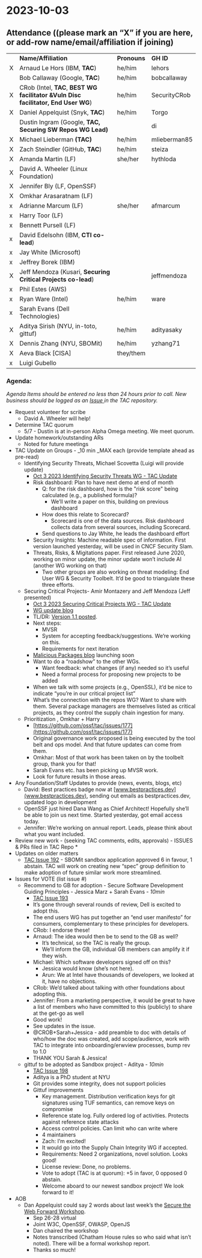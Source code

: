 # **2023-10-03**


## Attendance ((please **mark an “X” if you are here,** or add-row name/email/affiliation if joining)


<table>
  <tr>
   <td>
   </td>
   <td><strong>Name/Affiliation</strong>
   </td>
   <td><strong>Pronouns</strong>
   </td>
   <td><strong>GH ID</strong>
   </td>
  </tr>
  <tr>
   <td>X
   </td>
   <td>Arnaud Le Hors (IBM, <strong>TAC</strong>)
   </td>
   <td>he/him
   </td>
   <td>lehors
   </td>
  </tr>
  <tr>
   <td>
   </td>
   <td>Bob Callaway (Google, <strong>TAC</strong>)  
   </td>
   <td>he/him
   </td>
   <td>bobcallaway
   </td>
  </tr>
  <tr>
   <td>X
   </td>
   <td>CRob (Intel, <strong>TAC</strong>, <strong>BEST WG facilitator &Vuln Disc facilitator, End User WG</strong>)
   </td>
   <td>he/him
   </td>
   <td>SecurityCRob
   </td>
  </tr>
  <tr>
   <td>X
   </td>
   <td>Daniel Appelquist (Snyk, <strong>TAC</strong>)
   </td>
   <td>he/him
   </td>
   <td>Torgo
   </td>
  </tr>
  <tr>
   <td>
   </td>
   <td>Dustin Ingram (Google, <strong>TAC, Securing SW Repos WG Lead)</strong>
   </td>
   <td>
   </td>
   <td>di
   </td>
  </tr>
  <tr>
   <td>X
   </td>
   <td>Michael Lieberman <strong>(TAC)</strong>
   </td>
   <td>he/him
   </td>
   <td>mlieberman85
   </td>
  </tr>
  <tr>
   <td>X
   </td>
   <td>Zach Steindler (GitHub, <strong>TAC</strong>)
   </td>
   <td>he/him
   </td>
   <td>steiza
   </td>
  </tr>
  <tr>
   <td>X
   </td>
   <td>Amanda Martin (LF)
   </td>
   <td>she/her
   </td>
   <td>hythloda
   </td>
  </tr>
  <tr>
   <td>X
   </td>
   <td>David A. Wheeler (Linux Foundation)
   </td>
   <td>
   </td>
   <td>
   </td>
  </tr>
  <tr>
   <td>X
   </td>
   <td>Jennifer Bly (LF, OpenSSF)
   </td>
   <td>
   </td>
   <td>
   </td>
  </tr>
  <tr>
   <td>X
   </td>
   <td>Omkhar Arasaratnam (LF)
   </td>
   <td>
   </td>
   <td>
   </td>
  </tr>
  <tr>
   <td>x
   </td>
   <td>Adrianne Marcum (LF)
   </td>
   <td>she/her
   </td>
   <td>afmarcum
   </td>
  </tr>
  <tr>
   <td>x
   </td>
   <td>Harry Toor (LF)
   </td>
   <td>
   </td>
   <td>
   </td>
  </tr>
  <tr>
   <td>x
   </td>
   <td>Bennett Pursell (LF)
   </td>
   <td>
   </td>
   <td>
   </td>
  </tr>
  <tr>
   <td>x
   </td>
   <td>David Edelsohn (IBM, <strong>CTI co-lead</strong>)
   </td>
   <td>
   </td>
   <td>
   </td>
  </tr>
  <tr>
   <td>x
   </td>
   <td>Jay White (Microsoft)
   </td>
   <td>
   </td>
   <td>
   </td>
  </tr>
  <tr>
   <td>x
   </td>
   <td>Jeffrey Borek (IBM)
   </td>
   <td>
   </td>
   <td>
   </td>
  </tr>
  <tr>
   <td>X
   </td>
   <td>Jeff Mendoza (Kusari, <strong>Securing Critical Projects co-lead</strong>)
   </td>
   <td>
   </td>
   <td>jeffmendoza
   </td>
  </tr>
  <tr>
   <td>x
   </td>
   <td>Phil Estes (AWS)
   </td>
   <td>
   </td>
   <td>
   </td>
  </tr>
  <tr>
   <td>x
   </td>
   <td>Ryan Ware (Intel)
   </td>
   <td>he/him
   </td>
   <td>ware
   </td>
  </tr>
  <tr>
   <td>x
   </td>
   <td>Sarah Evans (Dell Technologies)
   </td>
   <td>
   </td>
   <td>
   </td>
  </tr>
  <tr>
   <td>X
   </td>
   <td>Aditya Sirish (NYU, in-toto, gittuf)
   </td>
   <td>he/him
   </td>
   <td>adityasaky
   </td>
  </tr>
  <tr>
   <td>X
   </td>
   <td>Dennis Zhang (NYU, SBOMit)
   </td>
   <td>he/him
   </td>
   <td>yzhang71
   </td>
  </tr>
  <tr>
   <td>X
   </td>
   <td>Aeva Black [CISA]
   </td>
   <td>they/them
   </td>
   <td>
   </td>
  </tr>
  <tr>
   <td>x
   </td>
   <td>Luigi Gubello
   </td>
   <td>
   </td>
   <td>
   </td>
  </tr>
</table>



### Agenda:

_Agenda Items should be entered no less than 24 hours prior to call.  New business should be logged as an [Issue ](https://github.com/ossf/tac/issues)in the TAC repository._



* Request volunteer for scribe
    *  David A. Wheeler will help!
* Determine TAC quorum
    *  5/7 - Dustin is at in-person Alpha Omega meeting. We meet quorum.
* Update homework/outstanding ARs
    * Noted for future meetings
* TAC Update on Groups - _10 min _MAX each (provide template ahead as pre-read)
    *  Identifying Security Threats,  Michael Scovetta (Luigi will provide update)
        * [Oct 3 2023 Identifying Security Threats WG - TAC Update ](https://docs.google.com/presentation/d/1GFedRkNLwanU1zyqEM6JryoD8WC69x_907DHH2yVwfg/edit#slide=id.p2)
        * Risk dashboard: Plan to have next demo at end of month
            * Q: for the risk dashboard, how is the "risk score" being calculated (e.g., a published formula)?
                * We’ll write a paper on this, building on previous dashboard
            * How does this relate to Scorecard?
                * Scorecard is one of the data sources. Risk dashboard collects data from several sources, including Scorecard.
            * Send questions to Jay White, he leads the dashboard effort
        * Security Insights: Machine readable spec of information. First version launched yesterday, will be used in CNCF Security Slam.
        * Threats, Risks, & Migitations paper. First released June 2020, working on minor update, the minor update won’t include AI (another WG working on that)
            * Two other groups are also working on threat modeling: End User WG & Security Toolbelt. It’d be good to triangulate these three efforts.
    * Securing Critical Projects- Amir Montazery and Jeff Mendoza (Jeff presented) 
        * [Oct 3 2023 Securing Critical Projects WG - TAC Update ](https://docs.google.com/presentation/d/1gGmyxNIS1eGFbKqI3JpixgBdNPXRfCPXNcJSKsJAxFs/edit#slide=id.p1)
        * [WG update blog](https://openssf.org/blog/2023/09/28/openssf-securing-critical-projects-working-group-identifying-and-helping-improve-top-open-source-projects/)
        * TL/DR: [Version 1.1 posted](https://github.com/ossf/wg-securing-critical-projects/tree/main/Initiatives/Identifying-Critical-Projects/Version-1.1).
        * Next steps:
            * MVSR
            * System for accepting feedback/suggestions. We’re working on this.
            * Requirements for next iteration
        * [Malicious Packages blog](https://docs.google.com/document/d/1O-tbV8cZNtb5gmxx_Sc91Or88xxUOYYBF-EOj6iAyK4/edit?resourcekey=0-dqxr6m0U5m6naamMAS0bNQ#heading=h.cn79zva8szwz) launching soon
        * Want to do a “roadshow” to the other WGs.
            * Want feedback: what changes (if any) needed so it’s useful
            * Need a formal process for proposing new projects to be added
        * When we talk with some projects (e.g., OpenSSL), it’d be nice to indicate “you’re in our critical project list”
        * What’s the connection with the repos WG? Want to share with them. Several package managers are themselves listed as critical projects, as they control the supply chain ingestion for many.
    * Prioritization , Omkhar + Harry
        * [https://github.com/ossf/tac/issues/177](https://github.com/ossf/tac/issues/177) 
        * Original governance work proposed is being executed by the tool belt and ops model. And that future updates can come from them.
        * Omkhar: Most of that work has been taken on by the toolbelt group, thank you for that!
        * Sarah Evans etc. has been picking up MVSR work.
        * Look for future results in those areas.
* Any Foundation/Staff Updates to provide (news, events, blogs, etc)
    * David: Best practices badge now at [www.bestpractices.dev](www.bestpractices.dev), sending out emails as bestpractices.dev, updated logo in development
    * OpenSSF just hired Dana Wang as Chief Architect! Hopefully she’ll be able to join us next time. Started yesterday, got email access today.
    * Jennifer: We’re working on annual report. Leads, please think about what you want included.
* Review new work - (seeking TAC comments, edits, approvals) - ISSUES & PRs filed in TAC Repo
    * 
* Updates on older matters 
    * [TAC Issue 192](https://github.com/ossf/tac/pull/192) - SBOMit sandbox application approved 6 in favour, 1 abstain.  TAC will work on creating new “spec” group definition to make adoption of future similar work more streamlined.
* Issues for VOTE (list issue #)
    * Recommend to GB for adoption - Secure Software Development Guiding Principles - Jessica Marz + Sarah Evans - _10min_
        * [TAC Issue 193 ](https://github.com/ossf/tac/issues/193)
        * It’s gone through several rounds of review, Dell is excited to adopt this.
        * The end users WG has put together an “end user manifesto” for consumers, complementary to these principles for developers.
        * CRob: I endorse these!
        * Arnaud: The idea would then be to send to the GB as well?
            * It’s technical, so the TAC is really the group.
            * We’ll inform the GB, individual GB members can amplify it if they wish.
        * Michael: Which software developers signed off on this?
            * Jessica would know (she’s not here).
            * Arun: We at Intel have thousands of developers, we looked at it, have no objections.
        * CRob: We’d talked about talking with other foundations about adopting this.
        * Jennifer: From a marketing perspective, it would be great to have a list of members who have committed to this (publicly) to share at the get-go as well
        * Good work!
        * See updates in the issue.
        * @CROB+Sarah+Jessica - add preamble to doc with details of who/how the doc was created, add scope/audience, work with TAC to integrate into onboarding/erwview processes, bump rev to 1.0
        * THANK YOU Sarah & Jessica!
    * gittuf to be adopted as Sandbox project - Aditya - _10min_
        * [TAC Issue 198](https://github.com/ossf/tac/pull/198)
        * Aditya is a PhD student at NYU
        * Git provides some integrity, does not support policies
        * Gittuf improvements
            * Key management. Distribution verification keys for git signatures using TUF semantics, can remove keys on compromise
            * Reference state log. Fully ordered log of activities. Protects against reference state attacks
            * Access control policies. Can limit who can write where
            * 4 maintainers
            * Zach: I’m excited!
            * It would go into the Supply Chain Integrity WG if accepted.
            * Requirements: Need 2 organizations, novel solution. Looks good!
            * License review: Done, no problems.
            * Vote to adopt (TAC is at quorum): +5 in favor, 0 opposed 0 abstain.
            * Welcome aboard to our newest sandbox project! We look forward to it!
* AOB
    * Dan Appelquist could say 2 words about last week’s the [Secure the Web Forward Workshop](https://www.w3.org/2023/03/secure-the-web-forward/).
        * Sep 26-28 virtual
        * Joint W3C, OpenSSF, OWASP, OpenJS
        * Dan chaired the workshop
        * Notes transcribed (Chatham House rules so who said what isn’t noted). There will be a formal workshop report.
        * Thanks so much!


